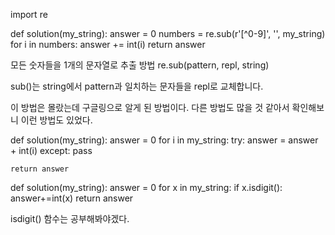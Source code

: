 import re

def solution(my_string):
    answer = 0
    numbers = re.sub(r'[^0-9]', '', my_string)
    for i in numbers:
        answer += int(i)
    return answer

모든 숫자들을 1개의 문자열로 추출 방법
re.sub(pattern, repl, string)

sub()는 string에서 pattern과 일치하는 문자들을 repl로 교체합니다.

이 방법은 몰랐는데 구글링으로 알게 된 방법이다.
다른 방법도 많을 것 같아서 확인해보니 이런 방법도 있었다. 

def solution(my_string):
    answer = 0
    for i in my_string:
        try:
            answer = answer + int(i)
        except:
            pass

    return answer


def solution(my_string):
    answer = 0
    for x in my_string:
        if x.isdigit():
            answer+=int(x)
    return answer

isdigit() 함수는 공부해봐야겠다.